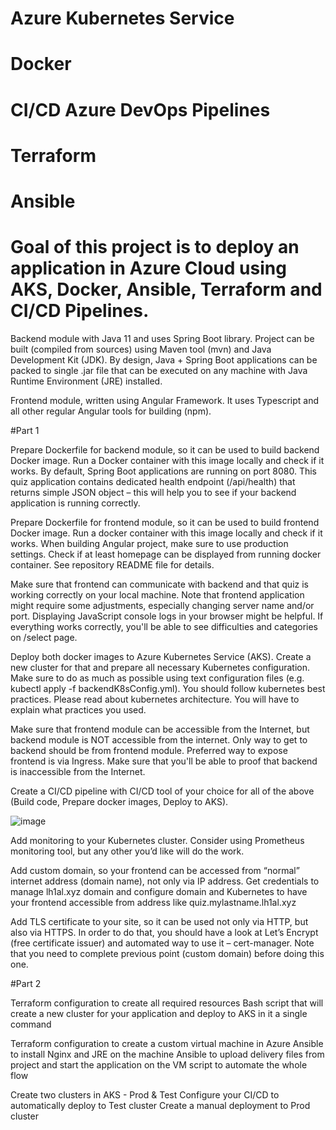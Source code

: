 # Azure Kubernetes Service
# Docker
# CI/CD Azure DevOps Pipelines
# Terraform
# Ansible



# Goal of this project is to deploy an application in Azure Cloud using AKS, Docker, Ansible, Terraform and CI/CD Pipelines.


Backend module with Java 11 and uses Spring Boot library.
Project can be built (compiled from sources) using Maven tool (mvn) and Java Development Kit (JDK).
By design, Java + Spring Boot applications can be packed to single .jar file that can be executed on any machine with Java Runtime Environment (JRE) installed.

Frontend module, written using Angular Framework. It uses Typescript and all other regular Angular tools for building (npm).


#Part 1

Prepare Dockerfile for backend module, so it can be used to build backend Docker image.
Run a Docker container with this image locally and check if it works.
By default, Spring Boot applications are running on port 8080.
This quiz application contains dedicated health endpoint (/api/health) that returns simple JSON object –
this will help you to see if your backend application is running correctly.

Prepare Dockerfile for frontend module, so it can be used to build frontend Docker image.
Run a docker container with this image locally and check if it works. When building Angular project,
make sure to use production settings. Check if at least homepage can be displayed from running docker container.
See repository README file for details.

Make sure that frontend can communicate with backend and that quiz is working correctly on your local machine.
Note that frontend application might require some adjustments, especially changing server name and/or port.
Displaying JavaScript console logs in your browser might be helpful. If everything works correctly,
you'll be able to see difficulties and categories on /select page.

Deploy both docker images to Azure Kubernetes Service (AKS). Create a new cluster for that and
prepare all necessary Kubernetes configuration. Make sure to do as much as possible using text configuration files
(e.g. kubectl apply -f backendK8sConfig.yml). You should follow kubernetes best practices. Please read about kubernetes architecture.
You will have to explain what practices you used.

Make sure that frontend module can be accessible from the Internet, but backend module is NOT accessible from the internet.
Only way to get to backend should be from frontend module. Preferred way to expose frontend is via Ingress.
Make sure that you'll be able to proof that backend is inaccessible from the Internet.

Create a CI/CD pipeline with CI/CD tool of your choice for all of the above (Build code, Prepare docker images, Deploy to AKS).

![image](https://user-images.githubusercontent.com/74839767/142855788-eb1e2163-66cf-4c4b-98c3-602ad0dbd0e2.png)


Add monitoring to your Kubernetes cluster. Consider using Prometheus monitoring tool, but any other you’d like will do the work.

Add custom domain, so your frontend can be accessed from “normal” internet address (domain name), not only via IP address.
Get credentials to manage lh1al.xyz domain and configure domain and Kubernetes to have your frontend accessible from address like quiz.mylastname.lh1al.xyz

Add TLS certificate to your site, so it can be used not only via HTTP, but also via HTTPS. In order to do that, you should have a look at
Let’s Encrypt (free certificate issuer) and automated way to use it – cert-manager. Note that you need to complete previous point (custom domain) before doing this one.

#Part 2

Terraform configuration to create all required resources
Bash script that will create a new cluster for your application and deploy to AKS in it a single command

Terraform configuration to create a custom virtual machine in Azure
Ansible to install Nginx and JRE on the machine
Ansible to upload delivery files from project and start the application on the VM
script to automate the whole flow

Create two clusters in AKS - Prod & Test
Configure your CI/CD to automatically deploy to Test cluster
Create a manual deployment to Prod cluster
